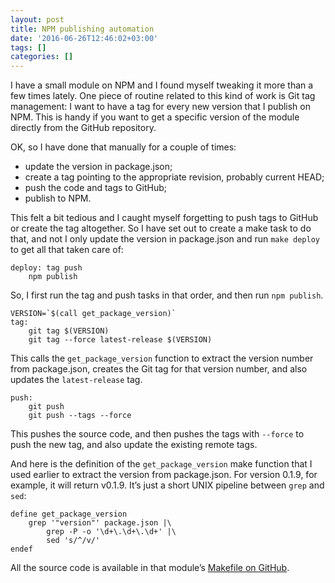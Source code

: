 ```yaml
---
layout: post
title: NPM publishing automation
date: '2016-06-26T12:46:02+03:00'
tags: []
categories: []
---
```

I have a small module on NPM and I found myself tweaking it more than a
few times lately. One piece of routine related to this kind of work is
Git tag management: I want to have a tag for every new version that I
publish on NPM. This is handy if you want to get a specific version of
the module directly from the GitHub repository.

OK, so I have done that manually for a couple of times:

* update the version in package.json;
* create a tag pointing to the appropriate revision, probably current HEAD;
* push the code and tags to GitHub;
* publish to NPM.

This felt a bit tedious and I caught myself forgetting to push tags to
GitHub or create the tag altogether. So I have set out to create a make
task to do that, and not I only update the version in package.json and
run `make deploy` to get all that taken care of:

```make
deploy: tag push
    npm publish
```

So, I first run the tag and push tasks in that order, and then run `npm
publish`.

```make
VERSION=`$(call get_package_version)`
tag:
    git tag $(VERSION)
    git tag --force latest-release $(VERSION)
```

This calls the `get_package_version` function to extract the version
number from package.json, creates the Git tag for that version number,
and also updates the `latest-release` tag.

```make
push:
    git push
    git push --tags --force
```

This pushes the source code, and then pushes the tags with `--force` to
push the new tag, and also update the existing remote tags.

And here is the definition of the `get_package_version` make function
that I used earlier to extract the version from package.json. For
version 0.1.9, for example, it will return v0.1.9. It’s just a short
UNIX pipeline between `grep` and `sed`:

```
define get_package_version
    grep '"version"' package.json |\
        grep -P -o '\d+\.\d+\.\d+' |\
        sed 's/^/v/'
endef
```

All the source code is available in that module’s
[Makefile on GitHub](https://github.com/gurdiga/mocha-html-dot-reporter/blob/b59cadfe3c3a09888e7f4968c12c5d746b8d1b8a/Makefile#L7-L23).
